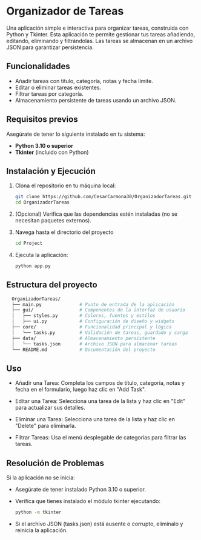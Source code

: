 # Organizador de Tareas

Una aplicación simple e interactiva para organizar tareas, construida con Python y Tkinter. Esta aplicación te permite gestionar tus tareas añadiendo, editando, eliminando y filtrándolas. Las tareas se almacenan en un archivo JSON para garantizar persistencia.

## Funcionalidades

- Añadir tareas con título, categoría, notas y fecha límite.
- Editar o eliminar tareas existentes.
- Filtrar tareas por categoría.
- Almacenamiento persistente de tareas usando un archivo JSON.

## Requisitos previos

Asegúrate de tener lo siguiente instalado en tu sistema:

- **Python 3.10 o superior**
- **Tkinter** (incluido con Python)

## Instalación y Ejecución

1. Clona el repositorio en tu máquina local:

   ```bash
   git clone https://github.com/CesarCarmona30/OrganizadorTareas.git
   cd OrganizadorTareas
   ```

2. (Opcional) Verifica que las dependencias estén instaladas (no se necesitan paquetes externos).

3. Navega hasta el directorio del proyecto

   ```bash
   cd Project
   ```

4. Ejecuta la aplicación:

   ```bash
   python app.py
   ```

## Estructura del proyecto

```bash
  OrganizadorTareas/
  ├── main.py              # Punto de entrada de la aplicación
  ├── gui/                 # Componentes de la interfaz de usuario
  │   ├── styles.py        # Colores, fuentes y estilos
  │   ├── ui.py            # Configuración de diseño y widgets
  ├── core/                # Funcionalidad principal y lógica
  │   └── tasks.py         # Validación de tareas, guardado y carga
  ├── data/                # Almacenamiento persistente
  │   └── tasks.json       # Archivo JSON para almacenar tareas
  └── README.md            # Documentación del proyecto
```

## Uso

- Añadir una Tarea:
  Completa los campos de título, categoría, notas y fecha en el formulario, luego haz clic en "Add Task".

- Editar una Tarea:
  Selecciona una tarea de la lista y haz clic en "Edit" para actualizar sus detalles.

- Eliminar una Tarea:
  Selecciona una tarea de la lista y haz clic en "Delete" para eliminarla.

- Filtrar Tareas:
  Usa el menú desplegable de categorías para filtrar las tareas.

## Resolución de Problemas

Si la aplicación no se inicia:

- Asegúrate de tener instalado Python 3.10 o superior.
- Verifica que tienes instalado el módulo tkinter ejecutando:

  ```bash
  python -m tkinter
  ```

- Si el archivo JSON (tasks.json) está ausente o corrupto, elimínalo y reinicia la aplicación.

